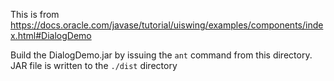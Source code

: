 This is from https://docs.oracle.com/javase/tutorial/uiswing/examples/components/index.html#DialogDemo

Build the DialogDemo.jar by issuing the `ant` command from this directory.  JAR file is written to the `./dist` directory
